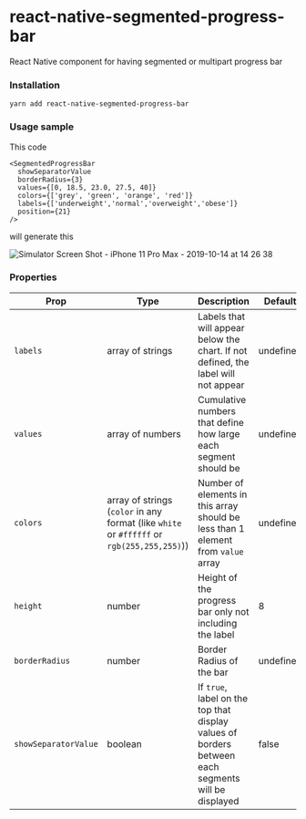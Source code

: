 # react-native-segmented-progress-bar
React Native component for having segmented or multipart progress bar


### Installation
```
yarn add react-native-segmented-progress-bar
```
### Usage sample

This code

```
<SegmentedProgressBar
  showSeparatorValue
  borderRadius={3}
  values={[0, 18.5, 23.0, 27.5, 40]}
  colors={['grey', 'green', 'orange', 'red']}
  labels={['underweight','normal','overweight','obese']}
  position={21}
/>
```

will generate this

![Simulator Screen Shot - iPhone 11 Pro Max - 2019-10-14 at 14 26 38](https://user-images.githubusercontent.com/24792201/66732484-b753cd00-ee8e-11e9-9e7b-daa18ddd0ec1.png)




### Properties

| Prop                 | Type                                                                                       | Description                                                                                        | Default   | Required |
| -------------------- | ------------------------------------------------------------------------------------------ | -------------------------------------------------------------------------------------------------- | --------- | -------- |
| `labels`             | array of strings                                                                           | Labels that will appear below the chart. If not defined, the label will not appear                 | undefined | Optional |
| `values`             | array of numbers                                                                           | Cumulative numbers that define how large each segment should be                                    | undefined | Required |
| `colors`             | array of strings (`color` in any format (like `white` or `#ffffff` or `rgb(255,255,255)`)) | Number of elements in this array should be less than 1 element from `value` array                  | undefined | Required |
| `height`             | number                                                                                     | Height of the progress bar only not including the label                                            | 8         | Optional |
| `borderRadius`       | number                                                                                     | Border Radius of the bar                                                                           | undefined | Optional |
| `showSeparatorValue` | boolean                                                                                    | If `true`, label on the top that display values of borders between each segments will be displayed | false     | Optional |